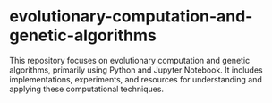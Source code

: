 # evolutionary-computation-and-genetic-algorithms
This repository focuses on evolutionary computation and genetic algorithms, primarily using Python and Jupyter Notebook. It includes implementations, experiments, and resources for understanding and applying these computational techniques.
